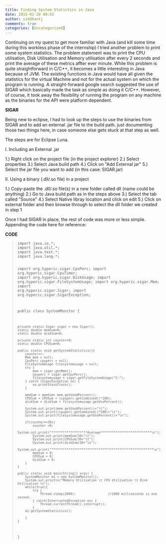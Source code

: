 ```yaml
---
title: Finding System Statistics in Java
date: 2015-01-20 09:53
author: siddhantj
comments: true
categories: [Uncategorized]
---
```

Continuing on my quest to get more familiar with Java (and kill some time during this workless phase of the internship) I tried another problem to print some system statistics. The problem statement was to print the CPU utilisation, Disk Utilisation and Memory utilisation after every 2 seconds and print the average of these metrics affter ever minute. While this problem is quite straightforward in C/C++, it becomes a little interesting in Java because of JVM. The existing functions in Java would have all given the statistics for the virtual Machine and not for the actual system on which the program is running. A straight-forward google search suggested the use of  SIGAR  which basically made the task as simple as doing it C/C++. However, of course, it took away the flexibility of running the program on any machine as the binaries for the API were platform dependent. 

<strong>SIGAR</strong>

Being new to eclipse, I had to look up the steps to use the binaries from SIGAR and to add an external .jar file to the build path. just documenting those two things here, in case someone else gets stuck at that step as well. 

The steps are for Eclipse Luna.

I. Including an External .jar 


1.) Right click on the project file (in the project explorer)
2.) Select properties
3.) Select Java build path
4.) Click on "Add External jar"
5.) Select the jar file you want to add (in this case: SIGAR.jar)

II. Using a binary (.dll/.so file) in a project

1.) Copy-paste the .dll/.so file(s) in a new folder called dll (name could be anything)
2.) Go to Java build path as in the steps above
3.) Select the tab called "Source"
4.) Select Native libray location and click on edit
5.) Click on external folder and then browse through to select the dll folder we created in step 1


Once I had SIGAR in place, the rest of code was more or less simple. Appending the code here for reference: 


<strong>CODE</strong>
 

<blockquote><code>import java.io.*;
import java.util.*;
import java.text.*;
import java.lang.*;

import org.hyperic.sigar.CpuPerc;
import org.hyperic.sigar.CpuTimer;
import org.hyperic.sigar.DiskUsage;
import org.hyperic.sigar.FileSystemUsage;
import org.hyperic.sigar.Mem;
import org.hyperic.sigar.Sigar;
import org.hyperic.sigar.SigarException;




public class SystemMonitor {
	
	private static Sigar sigar = new Sigar();
	static double memSum=0;
	static double diskSum=0;
	
	private static int counter=0;
	static double CPUSum=0;
	
	public static void getSystemStatistics(){
		counter++;
		Mem mem = null;
		CpuPerc cpuperc = null;
		FileSystemUsage filesystemusage = null;
		try {
            mem = sigar.getMem();
            cpuperc = sigar.getCpuPerc();
            filesystemusage = sigar.getFileSystemUsage("C:");          
        } catch (SigarException se) {
            se.printStackTrace();
        }
		
		memSum = memSum+ mem.getUsedPercent();
		CPUSum = CPUSum + (cpuperc.getCombined()*100);
		diskSum = diskSum + filesystemusage.getUsePercent();
		
		System.out.print(mem.getUsedPercent()+"\t");
		System.out.print((cpuperc.getCombined()*100)+"\t");
		System.out.print(filesystemusage.getUsePercent()+"\n");
		
		if(counter==30){
			counter =0;
			System.out.print("*******************Average***************************\n");
			System.out.print(memSum/30+"\t");
			System.out.print(CPUSum/30+"\t");
			System.out.print(diskSum/30+"\n");
			System.out.print("******************************************************\n");
			memSum = 0;
			CPUSum = 0;
			diskSum = 0;
		}
	}

	public static void main(String[] args) {
		SystemMonitor m1 = new SystemMonitor();
		System.out.println("Memory Utilisation \t CPU Utilisation \t Disk Utilisation \n");
		while(true){
			try {
				Thread.sleep(2000);                 //1000 milliseconds is one second.
			} catch(InterruptedException ex) {
				Thread.currentThread().interrupt();
			}
		m1.getSystemStatistics();	
		
		}
	}
	

}
</code></blockquote>


